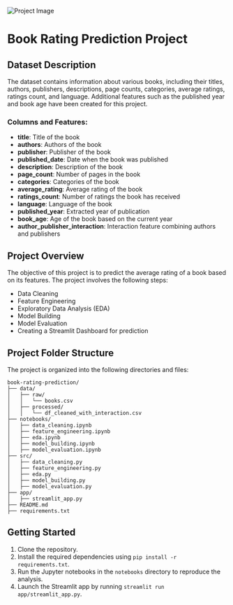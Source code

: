 
![Project Image](path/to/image.png)

# Book Rating Prediction Project

## Dataset Description
The dataset contains information about various books, including their titles, authors, publishers, descriptions, page counts, categories, average ratings, ratings count, and language. Additional features such as the published year and book age have been created for this project.

### Columns and Features:
- **title**: Title of the book
- **authors**: Authors of the book
- **publisher**: Publisher of the book
- **published_date**: Date when the book was published
- **description**: Description of the book
- **page_count**: Number of pages in the book
- **categories**: Categories of the book
- **average_rating**: Average rating of the book
- **ratings_count**: Number of ratings the book has received
- **language**: Language of the book
- **published_year**: Extracted year of publication
- **book_age**: Age of the book based on the current year
- **author_publisher_interaction**: Interaction feature combining authors and publishers

## Project Overview
The objective of this project is to predict the average rating of a book based on its features. The project involves the following steps:
- Data Cleaning
- Feature Engineering
- Exploratory Data Analysis (EDA)
- Model Building
- Model Evaluation
- Creating a Streamlit Dashboard for prediction

## Project Folder Structure
The project is organized into the following directories and files:
```
book-rating-prediction/
├── data/
│   ├── raw/
│   │   └── books.csv
│   ├── processed/
│   │   └── df_cleaned_with_interaction.csv
├── notebooks/
│   ├── data_cleaning.ipynb
│   ├── feature_engineering.ipynb
│   ├── eda.ipynb
│   ├── model_building.ipynb
│   ├── model_evaluation.ipynb
├── src/
│   ├── data_cleaning.py
│   ├── feature_engineering.py
│   ├── eda.py
│   ├── model_building.py
│   ├── model_evaluation.py
├── app/
│   ├── streamlit_app.py
├── README.md
├── requirements.txt
```

## Getting Started
1. Clone the repository.
2. Install the required dependencies using `pip install -r requirements.txt`.
3. Run the Jupyter notebooks in the `notebooks` directory to reproduce the analysis.
4. Launch the Streamlit app by running `streamlit run app/streamlit_app.py`.
